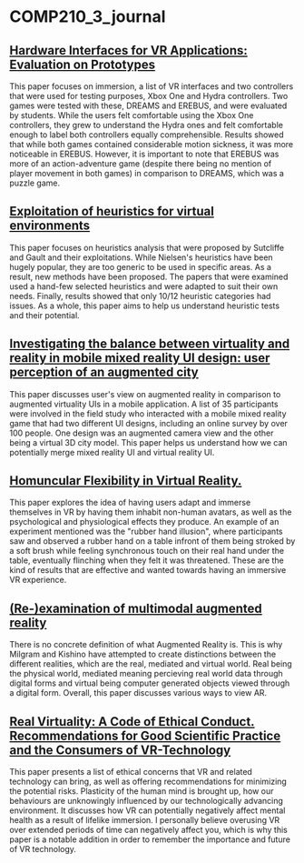 # COMP210_3_journal
## [Hardware Interfaces for VR Applications: Evaluation on Prototypes](http://ieeexplore.ieee.org.ezproxy.falmouth.ac.uk/stamp/stamp.jsp?arnumber=7363283&tag=1)
This paper focuses on immersion, a list of VR interfaces and two controllers that were used for testing purposes, Xbox One and Hydra controllers. Two games were tested with these, DREAMS and EREBUS, and were evaluated by students. While the users felt comfortable using the Xbox One controllers, they grew to understand the Hydra ones and felt comfortable enough to label both controllers equally comprehensible. Results showed that while both games contained considerable motion sickness, it was more noticeable in EREBUS. However, it is important to note that EREBUS was more of an action-adventure game (despite there being no mention of player movement in both games) in comparison to DREAMS, which was a puzzle game. 


## [Exploitation of heuristics for virtual environments](https://dl-acm-org.ezproxy.falmouth.ac.uk/citation.cfm?id=2399065)
This paper focuses on heuristics analysis that were proposed by Sutcliffe and Gault and their exploitations. While Nielsen's heuristics have been hugely popular, they are too generic to be used in specific areas. As a result, new methods have been proposed. The papers that were examined used a hand-few selected heuristics and were adapted to suit their own needs. Finally, results showed that only 10/12 heuristic categories had issues. As a whole, this paper aims to help us understand heuristic tests and their potential. 


## [Investigating the balance between virtuality and reality in mobile mixed reality UI design: user perception of an augmented city](https://dl-acm-org.ezproxy.falmouth.ac.uk/citation.cfm?id=2641201)
This paper discusses user's view on augmented reality in comparison to augmented virtuality UIs in a mobile application. A list of 35 participants were involved in the field study who interacted with a mobile mixed reality game that had two different UI designs, including an online survey by over 100 people. One design was an augmented camera view and the other being a virtual 3D city model. This paper helps us understand how we can potentially merge mixed reality UI and virtual reality UI. 


## [Homuncular Flexibility in Virtual Reality.](http://web.a.ebscohost.com.ezproxy.falmouth.ac.uk/ehost/detail/detail?vid=0&sid=df871a56-6360-4d60-a9b4-8c51ee6bc4f8%40sessionmgr4008&bdata=JnNpdGU9ZWhvc3QtbGl2ZQ%3d%3d#AN=102884181&db=ufh)

This paper explores the idea of having users adapt and immerse themselves in VR by having them inhabit non-human avatars, as well as the psychological and physiological effects they produce. An example of an experiment mentioned was the "rubber hand illusion", where participants saw and observed a rubber hand on a table infront of them being stroked by a soft brush while feeling synchronous touch on their real hand under the table, eventually flinching when they felt it was threatened. These are the kind of results that are effective and wanted towards having an immersive VR experience.


## [(Re-)examination of multimodal augmented reality](https://dl-acm-org.ezproxy.falmouth.ac.uk/citation.cfm?id=3001961)
There is no concrete definition of what Augmented Reality is. This is why Milgram and Kishino have attempted to create distinctions between the different realities, which are the real, mediated and virtual world. Real being the physical world, mediated meaning percieving real world data through digital forms and virtual being computer generated objects viewed through a digital form. Overall, this paper discusses various ways to view AR.

## [Real Virtuality: A Code of Ethical Conduct. Recommendations for Good Scientific Practice and the Consumers of VR-Technology](https://www.frontiersin.org/articles/10.3389/frobt.2016.00003/full)
This paper presents a list of ethical concerns that VR and related technology can bring, as well as offering recommendations for minimizing the potential risks. Plasticity of the human mind is brought up, how our behaviours are unknowingly influenced by our technologically advancing environment. It discusses how VR can potentially negatively affect mental health as a result of lifelike immersion. I personally believe overusing VR over extended periods of time can negatively affect you, which is why this paper is a notable addition in order to remember the importance and future of VR technology.   


